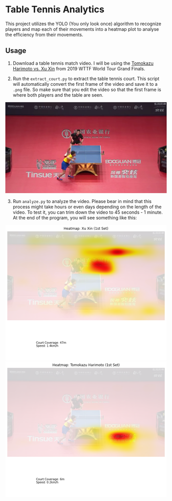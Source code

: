# Table Tennis Analytics
This project utilizes the YOLO (You only look once) algorithm to recognize players and map each of their movements into a heatmap plot to analyse the efficiency from their movements.

## Usage
1. Download a table tennis match video. I will be using the [Tomokazu Harimoto vs. Xu Xin](https://www.youtube.com/watch?v=oRWJrm35FD8) from 2019 WTTF World Tour Grand Finals.

2. Run the `extract_court.py` to extract the table tennis court. This script will automatically convert the first frame of the video and save it to a `.png` file. So make sure that you edit the video so that the first frame is where both players and the table are seen.
<img src='data/table_tennis_court_2.png'>

3. Run `analyze.py` to analyze the video. Please bear in mind that this process might take hours or even days depending on the length of the video. To test it, you can trim down the video to 45 seconds - 1 minute. At the end of the program, you will see something like this:
<img src='data/result_xu_xin.png'>
<img src='data/result_tomokazu_harimoto.png'>